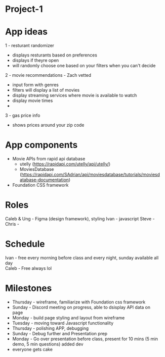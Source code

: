 # Project-1

# App ideas

1 - resturant randomizer
  - displays resturants based on preferences
  - displays if theyre open
  - will randomly choose one based on your filters when you can't decide 

2 - movie recommendations - Zach vetted 
  - input form with genres
  - filters will display a list of movies
  - display streaming services where movie is available to watch 
  - display movie times
  - 

3 - gas price info
  - shows prices around your zip code

# App components
  - Movie APIs from rapid api database
    - utelly (https://rapidapi.com/utelly/api/utelly/)
    - MoviesDatabase (https://rapidapi.com/SAdrian/api/moviesdatabase/tutorials/moviesdatabase-documentation)
  - Foundation CSS framework 



# Roles
  Caleb & Ung - Figma (design framework), styling
  Ivan - javascript
  Steve - 
  Chris - 

# Schedule
 Ivan - free every morning before class and every night, sunday available all day <br />
 Caleb - Free always lol
 
 # Milestones
  - Thursday - wireframe, familiarize with Foundation css framework
  - Sunday - Discord meeting on progress, able to dsisplay API data on page
  - Monday - build page styling and layout from wireframe
  - Tuesday - moving toward Javascript functionality
  - Thursday - polishing APP, debugging
  - Sunday - Debug further and Presentation prep
  - Monday - Go over presentation before class, present for 10 mins (5 min demo, 5 min questions)
  added dev
 - everyone gets cake

